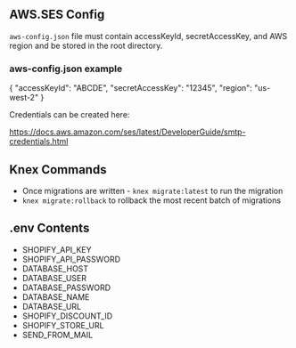 ## AWS.SES Config

`aws-config.json` file must contain accessKeyId, secretAccessKey, and AWS region and be stored in the root directory.

### aws-config.json example

{
  "accessKeyId": "ABCDE",
  "secretAccessKey": "12345",
  "region": "us-west-2"
}

Credentials can be created here:

https://docs.aws.amazon.com/ses/latest/DeveloperGuide/smtp-credentials.html

## Knex Commands

 - Once migrations are written - `knex migrate:latest` to run the migration
 - `knex migrate:rollback` to rollback the most recent batch of migrations

## .env Contents

 - SHOPIFY_API_KEY
 - SHOPIFY_API_PASSWORD
 - DATABASE_HOST
 - DATABASE_USER
 - DATABASE_PASSWORD
 - DATABASE_NAME
 - DATABASE_URL
 - SHOPIFY_DISCOUNT_ID
 - SHOPIFY_STORE_URL
 - SEND_FROM_MAIL